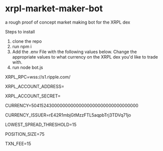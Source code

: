 # xrpl-market-maker-bot
a rough proof of concept market making bot for the XRPL dex

Steps to install
1. clone the repo
2. run npm i
3. Add the .env File with the following values below. Change the appropriate values to what currency on the XRPL dex you'd like to trade with.
4. run node bot.js

XRPL_RPC=wss://s1.ripple.com/

XRPL_ACCOUNT_ADDRESS=

XRPL_ACCOUNT_SECRET=

CURRENCY=5041524300000000000000000000000000000000

CURRENCY_ISSUER=rE42R1mbjGtMzzFTL5aqpbTrj3TDVq71jo

LOWEST_SPREAD_THRESHOLD=15

POSITION_SIZE=75

TXN_FEE=15
